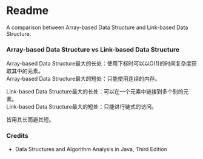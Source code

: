 # Readme
A comparison between Array-based Data Structure and Link-based Data Structure.

### Array-based Data Structure vs Link-based Data Structure

Array-based Data Structure最大的长处：使用下标时可以以O(1)的时间复杂度获取其中的元素。<br />
Array-based Data Structure最大的短处：只能使用连续的内存。

Link-based Data Structure最大的长处：可以在一个元素中链接到多个别的元素。<br />
Link-based Data Structure最大的短处：只能进行链式的访问。

皆用其长而避其短。

### Credits
- Data Structures and Algorithm Analysis in Java, Third Edition
